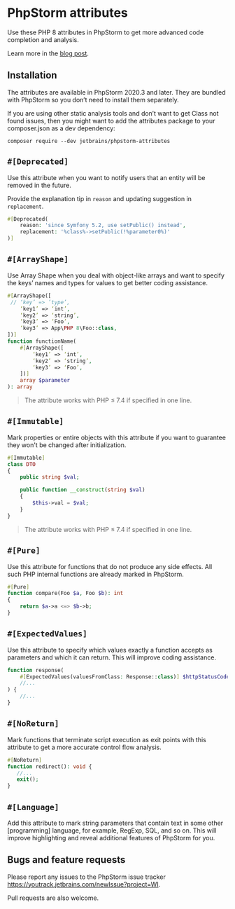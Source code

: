 # PhpStorm attributes

Use these PHP 8 attributes in PhpStorm to get more advanced code completion and analysis.

Learn more in the [blog post](https://blog.jetbrains.com/phpstorm/2020/10/phpstorm-2020-3-eap-4/).

## Installation
The attributes are available in PhpStorm 2020.3 and later. They are bundled with PhpStorm so you don’t need to install them separately.

If you are using other static analysis tools and don’t want to get Class not found issues, then you might want to add the attributes package to your composer.json as a dev dependency:

```
composer require --dev jetbrains/phpstorm-attributes
```

## `#[Deprecated]`
Use this attribute when you want to notify users that an entity will be removed in the future.

Provide the explanation tip in `reason`  and updating suggestion in `replacement`.

```PHP
#[Deprecated(
    reason: 'since Symfony 5.2, use setPublic() instead',
    replacement: '%class%->setPublic(!%parameter0%)'
)]
```

## `#[ArrayShape]`
Use Array Shape when you deal with object-like arrays and want to specify the keys’ names and types for values to get better coding assistance.

```PHP
#[ArrayShape([
 // ‘key’ => ’type’,
    ‘key1’ => ‘int’,
    ‘key2’ => ‘string’,
    ‘key3’ => ‘Foo’,
    ‘key3’ => App\PHP 8\Foo::class,
])]
function functionName(
    #[ArrayShape([
        ‘key1’ => ‘int’,
        ‘key2’ => ‘string’,
        ‘key3’ => ‘Foo’,
    ])]
    array $parameter
): array
```

> The attribute works with PHP ≤ 7.4 if specified in one line.

## `#[Immutable]`
Mark properties or entire objects with this attribute if you want to guarantee they won't be changed after initialization.

```PHP
#[Immutable]
class DTO
{
    public string $val;

    public function __construct(string $val)
    {
        $this->val = $val;
    }
}
```

> The attribute works with PHP ≤ 7.4 if specified in one line.

## `#[Pure]`
Use this attribute for functions that do not produce any side effects. All such PHP internal functions are already marked in PhpStorm.

```PHP
#[Pure]
function compare(Foo $a, Foo $b): int
{
    return $a->a <=> $b->b;
}
```

## `#[ExpectedValues]`
Use this attribute to specify which values exactly a function accepts as parameters and which it can return. This will improve coding assistance.

```PHP
function response(
    #[ExpectedValues(valuesFromClass: Response::class)] $httpStatusCode,
    //...
) {
    //...
}
```

## `#[NoReturn]`
Mark functions that terminate script execution as exit points with this attribute to get a more accurate control flow analysis.

```PHP
#[NoReturn]
function redirect(): void {
   //...
   exit();
}
```

## `#[Language]`
Add this attribute to mark string parameters that contain text in some other [programming] language, for example, RegExp, SQL, and so on. This will improve highlighting and reveal additional features of PhpStorm for you.

## Bugs and feature requests
Please report any issues to the PhpStorm issue tracker https://youtrack.jetbrains.com/newIssue?project=WI.

Pull requests are also welcome.
